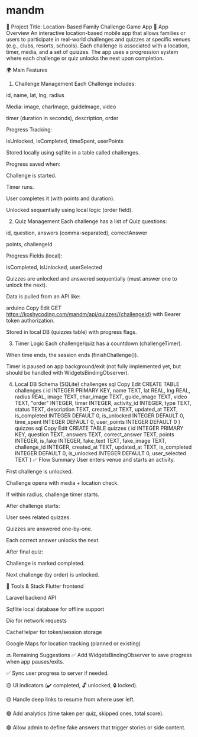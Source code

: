 # mandm
🧩 Project Title: Location-Based Family Challenge Game App
📱 App Overview
An interactive location-based mobile app that allows families or users to participate in real-world challenges and quizzes at specific venues (e.g., clubs, resorts, schools). Each challenge is associated with a location, timer, media, and a set of quizzes. The app uses a progression system where each challenge or quiz unlocks the next upon completion.

🌍 Main Features
1. Challenge Management
Each Challenge includes:

id, name, lat, lng, radius

Media: image, charImage, guideImage, video

timer (duration in seconds), description, order

Progress Tracking:

isUnlocked, isCompleted, timeSpent, userPoints

Stored locally using sqflite in a table called challenges.

Progress saved when:

Challenge is started.

Timer runs.

User completes it (with points and duration).

Unlocked sequentially using local logic (order field).

2. Quiz Management
Each challenge has a list of Quiz questions:

id, question, answers (comma-separated), correctAnswer

points, challengeId

Progress Fields (local):

isCompleted, isUnlocked, userSelected

Quizzes are unlocked and answered sequentially (must answer one to unlock the next).

Data is pulled from an API like:

arduino
Copy
Edit
GET https://koshycoding.com/mandm/api/quizzes/{challengeId}
with Bearer token authorization.

Stored in local DB (quizzes table) with progress flags.

3. Timer Logic
Each challenge/quiz has a countdown (challengeTimer).

When time ends, the session ends (finishChallenge()).

Timer is paused on app background/exit (not fully implemented yet, but should be handled with WidgetsBindingObserver).

4. Local DB Schema (SQLite)
challenges
sql
Copy
Edit
CREATE TABLE challenges (
  id INTEGER PRIMARY KEY,
  name TEXT,
  lat REAL,
  lng REAL,
  radius REAL,
  image TEXT,
  char_image TEXT,
  guide_image TEXT,
  video TEXT,
  "order" INTEGER,
  timer INTEGER,
  activity_id INTEGER,
  type TEXT,
  status TEXT,
  description TEXT,
  created_at TEXT,
  updated_at TEXT,
  is_completed INTEGER DEFAULT 0,
  is_unlocked INTEGER DEFAULT 0,
  time_spent INTEGER DEFAULT 0,
  user_points INTEGER DEFAULT 0
)
quizzes
sql
Copy
Edit
CREATE TABLE quizzes (
  id INTEGER PRIMARY KEY,
  question TEXT,
  answers TEXT,
  correct_answer TEXT,
  points INTEGER,
  is_fake INTEGER,
  fake_text TEXT,
  fake_image TEXT,
  challenge_id INTEGER,
  created_at TEXT,
  updated_at TEXT,
  is_completed INTEGER DEFAULT 0,
  is_unlocked INTEGER DEFAULT 0,
  user_selected TEXT
)
✅ Flow Summary
User enters venue and starts an activity.

First challenge is unlocked.

Challenge opens with media + location check.

If within radius, challenge timer starts.

After challenge starts:

User sees related quizzes.

Quizzes are answered one-by-one.

Each correct answer unlocks the next.

After final quiz:

Challenge is marked completed.

Next challenge (by order) is unlocked.

🧱 Tools & Stack
Flutter frontend

Laravel backend API

Sqflite local database for offline support

Dio for network requests

CacheHelper for token/session storage

Google Maps for location tracking (planned or existing)

🔜 Remaining Suggestions
✅ Add WidgetsBindingObserver to save progress when app pauses/exits.

✅ Sync user progress to server if needed.

🟡 UI indicators (✔️ completed, 🔓 unlocked, 🔒 locked).

🟡 Handle deep links to resume from where user left.

🟢 Add analytics (time taken per quiz, skipped ones, total score).

🟢 Allow admin to define fake answers that trigger stories or side content.
